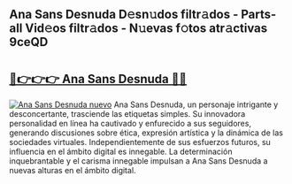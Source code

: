 ## Ana Sans Desnuda D𝚎sn𝚞dos filtr𝚊dos - Parts-aIl Vid𝚎os filtr𝚊dos - N𝚞evas f𝚘tos atr𝚊ctivas 9ceQD

# <h2><a href="http://mb94c4.tromn.icu/?c=Ana+Sans+Desnuda">🔗👉👉👉 Ana Sans Desnuda 🔗🔗</a></h2>

[![Ana Sans Desnuda nuevo](https://i.imgur.com/pEAQMta.gif)](http://mb94c4.tromn.icu/?c=Ana+Sans+Desnuda)
Ana Sans Desnuda, un personaje intrigante y desconcertante, trasciende las etiquetas simples. Su innovadora personalidad en línea ha cautivado y enfurecido a sus seguidores, generando discusiones sobre ética, expresión artística y la dinámica de las sociedades virtuales. Independientemente de sus esfuerzos futuros, su influencia en el ámbito digital es innegable. La determinación inquebrantable y el carisma innegable impulsan a Ana Sans Desnuda a nuevas alturas en el ámbito digital.
